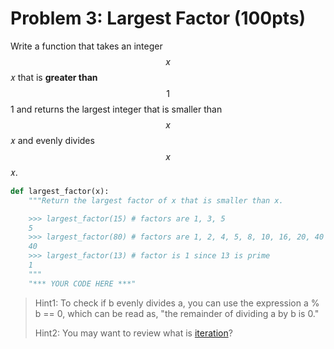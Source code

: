 # Problem 3: Largest Factor (100pts)

Write a function that takes an integer $$x$$𝑥 that is **greater than** $$1$$1 and returns the largest integer that is smaller than $$x$$𝑥 and evenly divides $$x$$𝑥.

```python
def largest_factor(x):
    """Return the largest factor of x that is smaller than x.

    >>> largest_factor(15) # factors are 1, 3, 5
    5
    >>> largest_factor(80) # factors are 1, 2, 4, 5, 8, 10, 16, 20, 40
    40
    >>> largest_factor(13) # factor is 1 since 13 is prime
    1
    """
    "*** YOUR CODE HERE ***"
```

> Hint1: To check if b evenly divides a, you can use the expression a % b == 0, which can be read as, "the remainder of dividing a by b is 0."
>
> Hint2: You may want to review what is [iteration](http://www.composingprograms.com/pages/15-control.html#iteration)?
